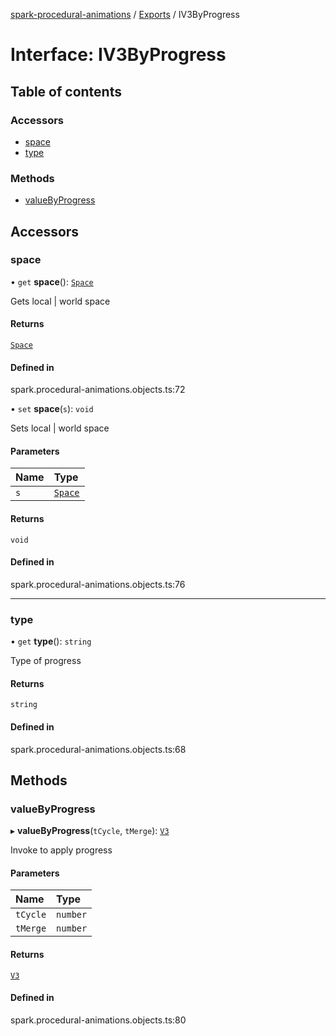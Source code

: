 [spark-procedural-animations](../README.md) / [Exports](../modules.md) / IV3ByProgress

# Interface: IV3ByProgress

## Table of contents

### Accessors

- [space](IV3ByProgress.md#space)
- [type](IV3ByProgress.md#type)

### Methods

- [valueByProgress](IV3ByProgress.md#valuebyprogress)

## Accessors

### space

• `get` **space**(): [`Space`](../enums/Space.md)

Gets local | world space

#### Returns

[`Space`](../enums/Space.md)

#### Defined in

spark.procedural-animations.objects.ts:72

• `set` **space**(`s`): `void`

Sets local | world space

#### Parameters

| Name | Type |
| :------ | :------ |
| `s` | [`Space`](../enums/Space.md) |

#### Returns

`void`

#### Defined in

spark.procedural-animations.objects.ts:76

___

### type

• `get` **type**(): `string`

Type of progress

#### Returns

`string`

#### Defined in

spark.procedural-animations.objects.ts:68

## Methods

### valueByProgress

▸ **valueByProgress**(`tCycle`, `tMerge`): [`V3`](../classes/V3.md)

Invoke to apply progress

#### Parameters

| Name | Type |
| :------ | :------ |
| `tCycle` | `number` |
| `tMerge` | `number` |

#### Returns

[`V3`](../classes/V3.md)

#### Defined in

spark.procedural-animations.objects.ts:80
